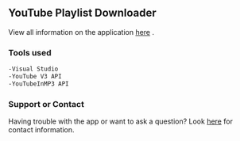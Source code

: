 ## YouTube Playlist Downloader

View all information on the application [here](https://frazzlee.github.io/YouTube-Playlist-Downloader/) .


### Tools used


```markdown
-Visual Studio
-YouTube V3 API
-YouTubeInMP3 API

```
### Support or Contact

Having trouble with the app or want to ask a question? Look [here](frazzlee.github.io) for contact information.
